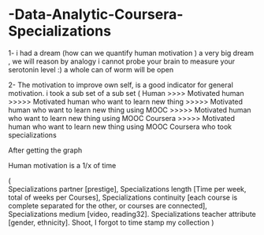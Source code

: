 # -Data-Analytic-Coursera-Specializations

1- i had a dream (how can we quantify human motivation ) a very big dream , we will reason by analogy 
i cannot probe your brain to measure your serotonin level :) a whole can of worm will be open

2- The motivation to improve own self, is a good indicator for general motivation. i took a sub set of a sub set (
Human >>>>
Motivated human >>>>>
Motivated human who want to learn new thing >>>>>
Motivated human who want to learn new thing using MOOC >>>>>
Motivated human who want to learn new thing using MOOC Coursera >>>>>
Motivated human who want to learn new thing using MOOC Coursera who took specializations 


After getting the graph
  

Human motivation is a 1/x of time

(	
Specializations partner [prestige],
Specializations length [Time per week, total of weeks per Courses],
Specializations continuity [each course is complete separated for the other, or courses are connected],
Specializations medium [video, reading32].
Specializations teacher attribute [gender, ethnicity].
Shoot, I forgot to time stamp my collection
)
